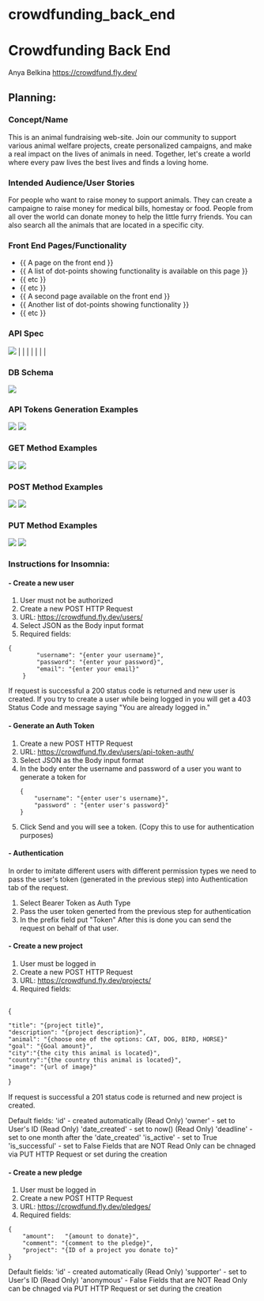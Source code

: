 # crowdfunding_back_end

# Crowdfunding Back End
Anya Belkina
https://crowdfund.fly.dev/

## Planning:
### Concept/Name
This is an animal fundraising web-site. Join our community to support various animal welfare projects, create personalized campaigns, and make a real impact on the lives of animals in need. Together, let's create a world where every paw lives the best lives and finds a loving home.
### Intended Audience/User Stories
For people who want to raise money to support animals. They can create a campaigne to raise money for medical bills, homestay or food. People from all over the world can donate money to help the little furry friends. You can also search all the animals that are located in a specific city.
### Front End Pages/Functionality
- {{ A page on the front end }}
- {{ A list of dot-points showing functionality is available on this page }}
- {{ etc }}
- {{ etc }}
- {{ A second page available on the front end }}
- {{ Another list of dot-points showing functionality }}
- {{ etc }}
### API Spec
![]( crowdfunding/images/API_Spec.png)
| | | | | | |
### DB Schema
![]( crowdfunding/images/Database_schema.png )

### API Tokens Generation Examples
![]( crowdfunding/images/API_Tokens/token_admin.png )
![]( crowdfunding/images/API_Tokens/token_owner.png )


### GET Method Examples
![]( crowdfunding/images/Pledge_Get_Authorized.png )
![]( crowdfunding/images/User_Get_Authorized.png )

### POST Method Examples
![]( crowdfunding/images/Project_Post_Authorized.png )
![]( crowdfunding/images/Pledge_Post_Unauthorized.png )

### PUT Method Examples
![]( crowdfunding/images/Pledge_Put_Supporter.png )
![]( crowdfunding/images/Project_Put_Owner.png )


### Instructions for Insomnia:
#### - Create a new user 

1) User must not be authorized
2) Create a new POST HTTP Request 
3) URL: https://crowdfund.fly.dev/users/
4) Select JSON as the Body input format
5) Required fields:
```
{
		"username": "{enter your username}",
		"password": "{enter your password}",
		"email": "{enter your email}"
	}
```
If request is successful a 200 status code is returned and new user is created.
If you try to create a user while being logged in you will get a 403 Status Code and message saying "You are already logged in."

#### - Generate an Auth Token
1) Create a new POST HTTP Request 
2) URL: https://crowdfund.fly.dev/users/api-token-auth/
3) Select JSON as the Body input format
4) In the body enter the username and password of a user you want to generate a token for
    ```
    {
		"username": "{enter user's username}",
		"password" : "{enter user's password}"
	}
    ```
5)  Click Send and you will see a token. (Copy this to use for authentication purposes)

#### - Authentication

In order to imitate different users with different permission types we need to pass the user's token (generated in the previous step) into Authentication tab of the request.
1) Select Bearer Token as Auth Type
2) Pass the user token generted from the previous step for authentication
3) In the prefix field put "Token"
After this is done you can send the request on behalf of that user.


#### - Create a new project 

1) User must be logged in
2) Create a new POST HTTP Request 
3) URL: https://crowdfund.fly.dev/projects/
4) Required fields:
   ```
{
	
	"title": "{project title}",
	"description": "{project description}",
    "animal": "{choose one of the options: CAT, DOG, BIRD, HORSE}"
	"goal": "{Goal amount}",
    "city":"{the city this animal is located}",
    "country":"{the country this animal is located}",
	"image": "{url of image}"

}

If request is successful a 201 status code is returned and new project is created.

Default fields:
'id' - created automatically (Read Only)
'owner' - set to User's ID (Read Only)
'date_created' - set to now() (Read Only)
'deadline' - set to one month after the 'date_created'
'is_active' - set to True
'is_successful' - set to False
Fields that are NOT Read Only can be chnaged via PUT HTTP Request or set during the creation


#### - Create a new pledge

1) User must be logged in 
2) Create a new POST HTTP Request 
3) URL: https://crowdfund.fly.dev/pledges/
4) Required fields:
```
{
	"amount":	"{amount to donate}",
	"comment": "{comment to the pledge}",
	"project": "{ID of a project you donate to}"	
}
```
Default fields:
'id' - created automatically (Read Only)
'supporter' - set to User's ID (Read Only)
'anonymous' - False
Fields that are NOT Read Only can be chnaged via PUT HTTP Request or set during the creation